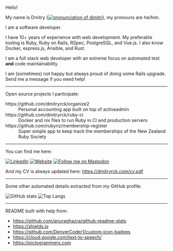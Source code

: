 Hello!

My name is Dmitry (<a target="_blank" href="https://dmitryrck.com/en-US-Wavenet-C-FEMALE.mp3"><img alt="pronunciation of dimitri" src="https://custom-icon-badges.demolab.com/static/v1?label=pronunciation&message=/dimitri/&color=gray&logo=volume-high-custom"></a>), my pronouns are he/him.

I am a software developer.

I have 10+ years of experience with web development. My preferable tooling is
Ruby, Ruby on Rails, RSpec, PostgreSQL, and Vue.js.
I also know Docker, express.js, Ansible, and Rust.

I am a full stack web developer with an extreme focus on automated test **and**
code maintainability.

I am (sometimes) not happy but always proud of doing some Rails upgrade. Send
me a message if you need help!

---

Open source projects I participate:

<dl>
  <dt>https://github.com/dmitryrck/organize2</dt>
  <dd>Personal accounting app built on top of activeadmin</dd>

  <dt>https://github.com/dmitryrck/ruby-ci</dt>
  <dd>Docker and nix files to run Ruby in CI and production servers</dd>

  <dt>https://github.com/rubynz/membership-register</dt>
  <dd>Super simple app to keep track the memberships of the New Zealand Ruby Society</dd>
</dl>

---

You can find me here:

[![LinkedIn](https://img.shields.io/badge/LinkedIn-0077B5?style=for-the-badge&logo=linkedin&logoColor=white)](https://www.linkedin.com/in/dmitryrck/)
[![Website](https://img.shields.io/badge/website-white?style=for-the-badge&logo=markdown&logoColor=black)](https://dmitryrck.github.io)
<a rel="me" href="https://yetanother.place/@dmitry">
<img alt="Follow me on Mastodon" src="https://img.shields.io/mastodon/follow/109404472254408241?domain=https%3A%2F%2Fyetanother.place&style=for-the-badge">
</a>

And my CV is always updated here: https://dmitryrck.com/cv.pdf

---

Some other automated details extracted from my GitHub profile:

<p>
  <img alt="GitHub stats" src="https://github-readme-stats.vercel.app/api?username=dmitryrck&show_icons=true&theme=dracula&line_height=33">
  <img alt="Top Langs" src="https://github-readme-stats.vercel.app/api/top-langs/?username=dmitryrck&count_private=true&hide=html,python,crystal,Tex&theme=dracula&line_height=10&langs_count=4">
</p>

---

README built with help from:

* https://github.com/anuraghazra/github-readme-stats
* https://shields.io
* https://github.com/DenverCoder1/custom-icon-badges
* https://cloud.google.com/text-to-speech/
* https://pictogrammers.com
